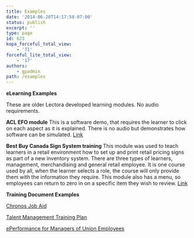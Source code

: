 ```yaml
---
title: Examples
date: '2014-06-20T14:17:58-07:00'
status: publish
excerpt: ''
type: page
id: 623
kopa_forceful_total_view:
    - '71'
forceful_lite_total_view:
    - '17'
authors:
    - gpadmin
path: /examples
---
```

**eLearning Examples**

These are older Lectora developed learning modules. No audio requirements.

**ACL EFO module** This is a software demo, that requires the learner to click on each aspect as it is explained. There is no audio but demonstrates how software can be simulated. [Link](http://www.netlearningspace.com/Online/EFO/organization_with_click_thru.htm "Link")

**Best Buy Canada Sign System training** This module was used to teach learners in a retail environment how to set up and print retail pricing signs as part of a new inventory system. There are three types of learners, management, merchandising and general retail employee. It is one course used by all, when the learner selects a role, the course will only provide them with the information they require. This module also has a menu, so employees can return to zero in on a specific item they wish to review. [Link](http://www.netlearningspace.com/Online/BOBJ/index.html "Link")

**Training Document Examples**

[Chronos Job Aid](http://www.netlearningspace.com/bksi_new/wp-content/uploads/2013/10/Chronos-Job-Aid.pdf)

[Talent Management Training Plan](http://www.netlearningspace.com/bksi_new/wp-content/uploads/2013/10/Talent_Management_Training_Project_Plan_v2.pdf)

[ePerformance for Managers of Union Employees](http://www.netlearningspace.com/bksi_new/wp-content/uploads/2013/10/ePerformance_for_Managers_of_Union_Emps_v3.pdf)